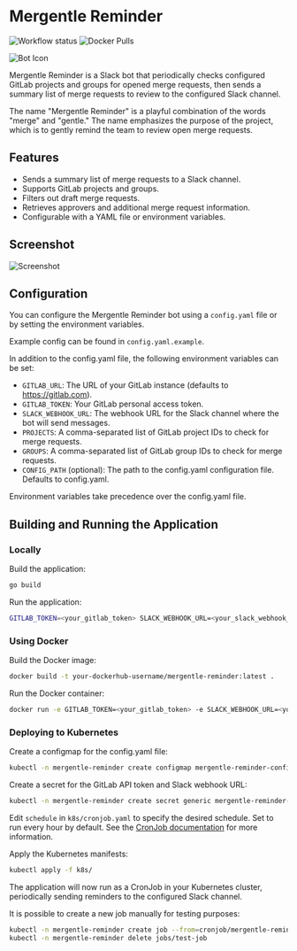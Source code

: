 # Mergentle Reminder

![Workflow status](https://github.com/flexoid/mergentle-reminder/actions/workflows/main.yml/badge.svg)
![Docker Pulls](https://img.shields.io/docker/pulls/flexoid/mergentle-reminder)

![Bot Icon](./docs/logo_small.png)

Mergentle Reminder is a Slack bot that periodically checks configured GitLab projects and groups for opened merge requests, then sends a summary list of merge requests to review to the configured Slack channel.

The name "Mergentle Reminder" is a playful combination of the words "merge" and "gentle." The name emphasizes the purpose of the project, which is to gently remind the team to review open merge requests.

## Features

- Sends a summary list of merge requests to a Slack channel.
- Supports GitLab projects and groups.
- Filters out draft merge requests.
- Retrieves approvers and additional merge request information.
- Configurable with a YAML file or environment variables.

## Screenshot

![Screenshot](./docs/screenshot_1.png)

## Configuration

You can configure the Mergentle Reminder bot using a `config.yaml` file or by setting the environment variables.

Example config can be found in `config.yaml.example`.

In addition to the config.yaml file, the following environment variables can be set:

- `GITLAB_URL`: The URL of your GitLab instance (defaults to https://gitlab.com).
- `GITLAB_TOKEN`: Your GitLab personal access token.
- `SLACK_WEBHOOK_URL`: The webhook URL for the Slack channel where the bot will send messages.
- `PROJECTS`: A comma-separated list of GitLab project IDs to check for merge requests.
- `GROUPS`: A comma-separated list of GitLab group IDs to check for merge requests.
- `CONFIG_PATH` (optional): The path to the config.yaml configuration file. Defaults to config.yaml.

Environment variables take precedence over the config.yaml file.

## Building and Running the Application

### Locally

Build the application:

```sh
go build
```

Run the application:

```sh
GITLAB_TOKEN=<your_gitlab_token> SLACK_WEBHOOK_URL=<your_slack_webhook_url> ./mergentle-reminder
```

### Using Docker

Build the Docker image:

```sh
docker build -t your-dockerhub-username/mergentle-reminder:latest .
```

Run the Docker container:

```sh
docker run -e GITLAB_TOKEN=<your_gitlab_token> -e SLACK_WEBHOOK_URL=<your_slack_webhook_url> -v $(pwd)/config.yaml:/config/config.yaml your-dockerhub-username/mergentle-reminder:latest
```

### Deploying to Kubernetes

Create a configmap for the config.yaml file:

```sh
kubectl -n mergentle-reminder create configmap mergentle-reminder-config --from-file=config.yaml
```

Create a secret for the GitLab API token and Slack webhook URL:

```sh
kubectl -n mergentle-reminder create secret generic mergentle-reminder-secrets --from-literal=gitlab-token=<your_gitlab_token> --from-literal=slack-webhook-url=<your_slack_webhook_url>
```

Edit `schedule` in `k8s/cronjob.yaml` to specify the desired schedule. Set to run every hour by default.
See the [CronJob documentation](https://kubernetes.io/docs/concepts/workloads/controllers/cron-jobs/) for more information.

Apply the Kubernetes manifests:

```sh
kubectl apply -f k8s/
```

The application will now run as a CronJob in your Kubernetes cluster, periodically sending reminders to the configured Slack channel.

It is possible to create a new job manually for testing purposes:

```sh
kubectl -n mergentle-reminder create job --from=cronjob/mergentle-reminder test-job
kubectl -n mergentle-reminder delete jobs/test-job
```
